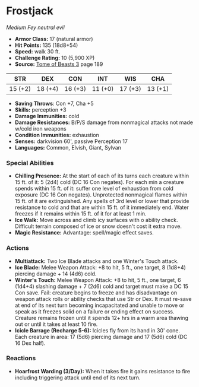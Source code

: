 # Frostjack

*Medium* *Fey* *neutral evil*

- **Armor Class:** 17 (natural armor)
- **Hit Points:** 135 (18d8+54)
- **Speed:** walk 30 ft.
- **Challenge Rating:** 10 (5,900 XP)
- **Source:** [Tome of Beasts 3](https://koboldpress.com/kpstore/product/tome-of-beasts-3-for-5th-edition/) page 189

| STR | DEX | CON | INT | WIS | CHA |
| --- | --- | --- | --- | --- | --- |
| 15 (+2) | 18 (+4) | 16 (+3) | 11 (+0) | 17 (+3) | 13 (+1) |

- **Saving Throws**: Con +7, Cha +5
- **Skills:** perception +3
- **Damage Immunities:** cold
- **Damage Resistances:** B/P/S damage from nonmagical attacks not made w/cold iron weapons
- **Condition Immunities:** exhaustion
- **Senses:** darkvision 60', passive Perception 17 
- **Languages:** Common, Elvish, Giant, Sylvan

### Special Abilities

- **Chilling Presence:** At the start of each of its turns each creature within 15 ft. of it: 5 (2d4) cold (DC 16 Con negates). For each min a creature spends within 15 ft. of it: suffer one level of exhaustion from cold exposure (DC 16 Con negates). Unprotected nonmagical flames within 15 ft. of it are extinguished. Any spells of 3rd level or lower that provide resistance to cold and that are within 15 ft. of it immediately end. Water freezes if it remains within 15 ft. of it for at least 1 min.
- **Ice Walk:** Move across and climb icy surfaces with o ability check. Difficult terrain composed of ice or snow doesn't cost it extra move.
- **Magic Resistance:** Advantage: spell/magic effect saves.

### Actions

- **Multiattack:** Two Ice Blade attacks and one Winter's Touch attack.
- **Ice Blade:** Melee Weapon Attack: +8 to hit, 5 ft., one target, 8 (1d8+4) piercing damage + 14 (4d6) cold.
- **Winter's Touch:** Melee Weapon Attack: +8 to hit, 5 ft., one target, 6 (1d4+4) slashing damage + 7 (2d6) cold and target must make a DC 15 Con save. Fail: creature begins to freeze and has disadvantage on weapon attack rolls or ability checks that use Str or Dex. It must re-save at end of its next turn becoming incapacitated and unable to move or speak as it freezes solid on a failure or ending effect on success. Creature remains frozen until it spends 12+ hrs in a warm area thawing out or until it takes at least 10 fire.
- **Icicle Barrage (Recharge 5-6):** Icicles fly from its hand in 30' cone. Each creature in area: 17 (5d6) piercing damage and 17 (5d6) cold (DC 16 Dex half).

### Reactions

- **Hoarfrost Warding (3/Day):** When it takes fire it gains resistance to fire including triggering attack until end of its next turn.


